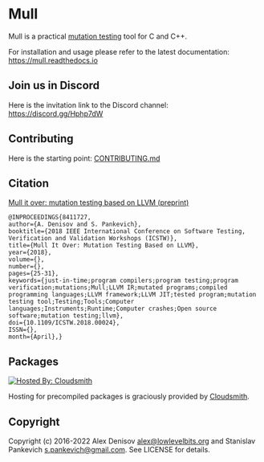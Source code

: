 # Mull

Mull is a practical [mutation testing](https://mull.readthedocs.io/en/latest/MutationTestingIntro.html) tool for C and C++.

For installation and usage please refer to the latest documentation: https://mull.readthedocs.io

## Join us in Discord

Here is the invitation link to the Discord channel: https://discord.gg/Hphp7dW

## Contributing

Here is the starting point: [CONTRIBUTING.md](CONTRIBUTING.md)

## Citation

[Mull it over: mutation testing based on LLVM (preprint)](https://lowlevelbits.org/pdfs/Mull_Mutation_2018.pdf)

```
@INPROCEEDINGS{8411727, 
author={A. Denisov and S. Pankevich}, 
booktitle={2018 IEEE International Conference on Software Testing, Verification and Validation Workshops (ICSTW)}, 
title={Mull It Over: Mutation Testing Based on LLVM}, 
year={2018}, 
volume={}, 
number={}, 
pages={25-31}, 
keywords={just-in-time;program compilers;program testing;program verification;mutations;Mull;LLVM IR;mutated programs;compiled programming languages;LLVM framework;LLVM JIT;tested program;mutation testing tool;Testing;Tools;Computer languages;Instruments;Runtime;Computer crashes;Open source software;mutation testing;llvm}, 
doi={10.1109/ICSTW.2018.00024}, 
ISSN={}, 
month={April},}
```

## Packages

[![Hosted By: Cloudsmith](https://img.shields.io/badge/OSS%20hosting%20by-cloudsmith-blue?logo=cloudsmith&style=for-the-badge)](https://cloudsmith.com)

Hosting for precompiled packages is graciously provided by  [Cloudsmith](https://cloudsmith.com).

## Copyright

Copyright (c) 2016-2022 Alex Denisov <alex@lowlevelbits.org> and Stanislav Pankevich <s.pankevich@gmail.com>. See LICENSE for details.
